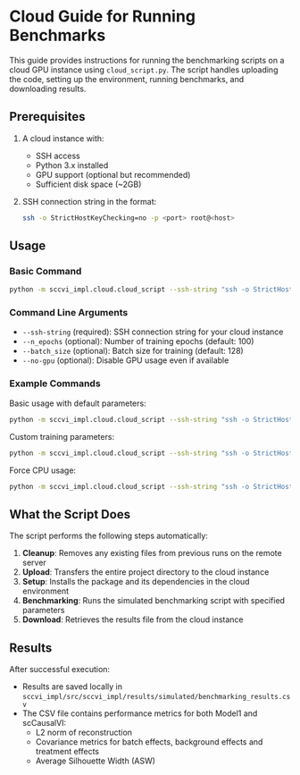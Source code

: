 # Cloud Guide for Running Benchmarks

This guide provides instructions for running the benchmarking scripts on a cloud GPU instance using `cloud_script.py`. The script handles uploading the code, setting up the environment, running benchmarks, and downloading results.

## Prerequisites

1. A cloud instance with:
   - SSH access
   - Python 3.x installed
   - GPU support (optional but recommended)
   - Sufficient disk space (~2GB)

2. SSH connection string in the format:
   ```bash
   ssh -o StrictHostKeyChecking=no -p <port> root@<host>
   ```

## Usage

### Basic Command

```bash
python -m sccvi_impl.cloud.cloud_script --ssh-string "ssh -o StrictHostKeyChecking=no -p <port> root@<host>"
```

### Command Line Arguments

- `--ssh-string` (required): SSH connection string for your cloud instance
- `--n_epochs` (optional): Number of training epochs (default: 100)
- `--batch_size` (optional): Batch size for training (default: 128)
- `--no-gpu` (optional): Disable GPU usage even if available

### Example Commands

Basic usage with default parameters:
```bash
python -m sccvi_impl.cloud.cloud_script --ssh-string "ssh -o StrictHostKeyChecking=no -p 12014 root@ssha.jarvislabs.ai"
```

Custom training parameters:
```bash
python -m sccvi_impl.cloud.cloud_script --ssh-string "ssh -o StrictHostKeyChecking=no -p 12014 root@ssha.jarvislabs.ai" --n_epochs 200 --batch_size 256
```

Force CPU usage:
```bash
python -m sccvi_impl.cloud.cloud_script --ssh-string "ssh -o StrictHostKeyChecking=no -p 12014 root@ssha.jarvislabs.ai" --no-gpu
```

## What the Script Does

The script performs the following steps automatically:

1. **Cleanup**: Removes any existing files from previous runs on the remote server
2. **Upload**: Transfers the entire project directory to the cloud instance
3. **Setup**: Installs the package and its dependencies in the cloud environment
4. **Benchmarking**: Runs the simulated benchmarking script with specified parameters
5. **Download**: Retrieves the results file from the cloud instance

## Results

After successful execution:

- Results are saved locally in `sccvi_impl/src/sccvi_impl/results/simulated/benchmarking_results.csv`
- The CSV file contains performance metrics for both Model1 and scCausalVI:
  - L2 norm of reconstruction
  - Covariance metrics for batch effects, background effects and treatment effects
  - Average Silhouette Width (ASW)


